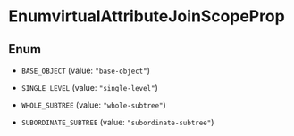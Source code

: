 

# EnumvirtualAttributeJoinScopeProp

## Enum


* `BASE_OBJECT` (value: `"base-object"`)

* `SINGLE_LEVEL` (value: `"single-level"`)

* `WHOLE_SUBTREE` (value: `"whole-subtree"`)

* `SUBORDINATE_SUBTREE` (value: `"subordinate-subtree"`)



